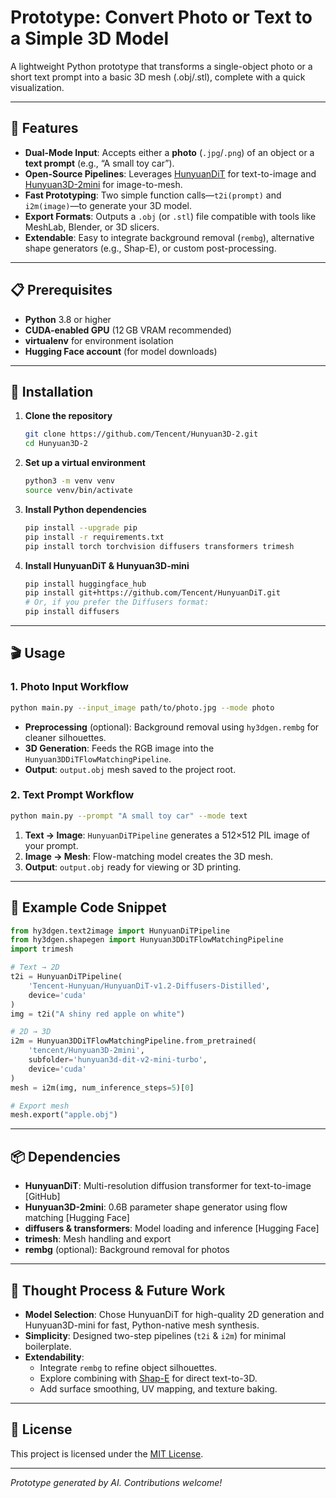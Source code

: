 # Prototype: Convert Photo or Text to a Simple 3D Model

A lightweight Python prototype that transforms a single-object photo or a short text prompt into a basic 3D mesh (.obj/.stl), complete with a quick visualization.

---

## 🚀 Features

- **Dual-Mode Input**: Accepts either a **photo** (`.jpg`/`.png`) of an object or a **text prompt** (e.g., “A small toy car”).
- **Open-Source Pipelines**: Leverages [HunyuanDiT](https://github.com/Tencent/HunyuanDiT) for text-to-image and [Hunyuan3D-2mini](https://huggingface.co/tencent/Hunyuan3D-2mini) for image-to-mesh.
- **Fast Prototyping**: Two simple function calls—`t2i(prompt)` and `i2m(image)`—to generate your 3D model.
- **Export Formats**: Outputs a `.obj` (or `.stl`) file compatible with tools like MeshLab, Blender, or 3D slicers.
- **Extendable**: Easy to integrate background removal (`rembg`), alternative shape generators (e.g., Shap-E), or custom post-processing.

---

## 📋 Prerequisites

- **Python** 3.8 or higher
- **CUDA-enabled GPU** (12 GB VRAM recommended)
- **virtualenv** for environment isolation
- **Hugging Face account** (for model downloads)

---

## 🔧 Installation

1. **Clone the repository**

   ```bash
   git clone https://github.com/Tencent/Hunyuan3D-2.git
   cd Hunyuan3D-2
   ```

2. **Set up a virtual environment**

   ```bash
   python3 -m venv venv
   source venv/bin/activate
   ```

3. **Install Python dependencies**

   ```bash
   pip install --upgrade pip
   pip install -r requirements.txt
   pip install torch torchvision diffusers transformers trimesh
   ```

4. **Install HunyuanDiT & Hunyuan3D-mini**

   ```bash
   pip install huggingface_hub
   pip install git+https://github.com/Tencent/HunyuanDiT.git
   # Or, if you prefer the Diffusers format:
   pip install diffusers
   ```

---

## 🎬 Usage

### 1. Photo Input Workflow

```bash
python main.py --input_image path/to/photo.jpg --mode photo
```

- **Preprocessing** (optional): Background removal using `hy3dgen.rembg` for cleaner silhouettes.
- **3D Generation**: Feeds the RGB image into the `Hunyuan3DDiTFlowMatchingPipeline`.
- **Output**: `output.obj` mesh saved to the project root.

### 2. Text Prompt Workflow

```bash
python main.py --prompt "A small toy car" --mode text
```

1. **Text → Image**: `HunyuanDiTPipeline` generates a 512×512 PIL image of your prompt.
2. **Image → Mesh**: Flow-matching model creates the 3D mesh.
3. **Output**: `output.obj` ready for viewing or 3D printing.

---

## 📝 Example Code Snippet

```python
from hy3dgen.text2image import HunyuanDiTPipeline
from hy3dgen.shapegen import Hunyuan3DDiTFlowMatchingPipeline
import trimesh

# Text → 2D
t2i = HunyuanDiTPipeline(
    'Tencent-Hunyuan/HunyuanDiT-v1.2-Diffusers-Distilled',
    device='cuda'
)
img = t2i("A shiny red apple on white")

# 2D → 3D
i2m = Hunyuan3DDiTFlowMatchingPipeline.from_pretrained(
    'tencent/Hunyuan3D-2mini',
    subfolder='hunyuan3d-dit-v2-mini-turbo',
    device='cuda'
)
mesh = i2m(img, num_inference_steps=5)[0]

# Export mesh
mesh.export("apple.obj")
```

---

## 📦 Dependencies

- **HunyuanDiT**: Multi-resolution diffusion transformer for text-to-image [GitHub]
- **Hunyuan3D-2mini**: 0.6B parameter shape generator using flow matching [Hugging Face]
- **diffusers & transformers**: Model loading and inference [Hugging Face]
- **trimesh**: Mesh handling and export
- **rembg** (optional): Background removal for photos

---

## 💭 Thought Process & Future Work

- **Model Selection**: Chose HunyuanDiT for high-quality 2D generation and Hunyuan3D-mini for fast, Python-native mesh synthesis.
- **Simplicity**: Designed two-step pipelines (`t2i` & `i2m`) for minimal boilerplate.
- **Extendability**:
  - Integrate `rembg` to refine object silhouettes.
  - Explore combining with [Shap-E](https://github.com/openai/shap-e) for direct text-to-3D.
  - Add surface smoothing, UV mapping, and texture baking.

---

## 📄 License

This project is licensed under the [MIT License](LICENSE).

---

*Prototype generated by AI. Contributions welcome!*